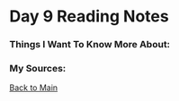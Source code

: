 # Day 9 Reading Notes


### Things I Want To Know More About:


### My Sources:


[Back to Main](README.md)